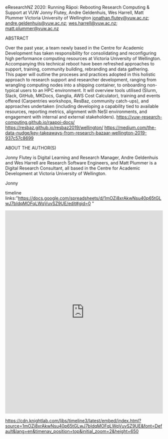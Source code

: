 
eResearchNZ 2020: 
Running Rāpoi: Rebooting Research Computing & Support at VUW 
Jonny Flutey, Andre Geldenhuis, Wes Harrell, Matt Plummer 
Victoria University of Wellington 
jonathan.flutey@vuw.ac.nz; andre.geldenhuis@vuw.ac.nz; wes.harrell@vuw.ac.nz; matt.plummer@vuw.ac.nz 
 
 
ABSTRACT 
 
Over the past year, a team newly based in the Centre for Academic Development has taken responsibility for consolidating and reconfiguring high performance computing resources at Victoria University of Wellington. Accompanying this technical reboot have been refreshed approaches to support, training, community building, rebranding and data gathering.  
This paper will outline the proceses and practices adopted in this holistic approach to research support and researcher development, ranging from wrangling computing nodes into a shipping container, to onboarding non-typical users to an HPC environment. It will overview tools utilised (Slurm, Slack, GitHub, MKDocs, Ganglia, AWS Cost Calculator), training and events offered (Carpentries workshops, ResBaz, community catch-ups), and approaches undertaken (including developing a capability tied to available resources, reporting metrics, alignment with NeSI environments, and engagement with internal and external stakeholders). 
https://vuw-research-computing.github.io/raapoi-docs/ 
https://resbaz.github.io/resbaz2019/wellington/ 
https://medium.com/the-data-nudge/key-takeaways-from-research-bazaar-wellington-2019-937c57c8699 
 
ABOUT THE AUTHOR(S) 
 
Jonny Flutey is Digital Learning and Research Manager, Andre Geldenhuis and Wes Harrell are Research Software Engineers, and Matt Plummer is a Digital Research Consultant, all based in the Centre for Academic Development at Victoria University of Wellington. 


Jonny 

timeline links:"https://docs.google.com/spreadsheets/d/1mOZi8xrAkwNsu40p65tGLwJ7bIdqMOFqLWqVuvSZ9UE/edit#gid=0 "

<iframe src='https://cdn.knightlab.com/libs/timeline3/latest/embed/index.html?source=1mOZi8xrAkwNsu40p65tGLwJ7bIdqMOFqLWqVuvSZ9UE&font=Default&lang=en&timenav_position=top&initial_zoom=2&height=650' width='100%' height='650' webkitallowfullscreen mozallowfullscreen allowfullscreen frameborder='0'></iframe>

https://cdn.knightlab.com/libs/timeline3/latest/embed/index.html?source=1mOZi8xrAkwNsu40p65tGLwJ7bIdqMOFqLWqVuvSZ9UE&font=Default&lang=en&timenav_position=top&initial_zoom=2&height=650

